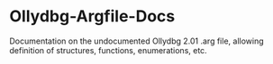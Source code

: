 # Ollydbg-Argfile-Docs
Documentation on the undocumented Ollydbg 2.01 .arg file, allowing definition of structures, functions, enumerations, etc.
